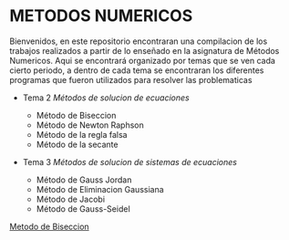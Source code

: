# METODOS NUMERICOS

Bienvenidos, en este repositorio encontraran una compilacion de los trabajos realizados a partir de lo enseñado en la asignatura de Métodos Numericos.
Aqui se encontrará organizado por temas que se ven cada cierto periodo, a dentro de cada tema se encontraran los diferentes programas que fueron 
utilizados para resolver las problematicas

+ Tema 2 _Métodos de solucion de ecuaciones_
  - Método de Biseccion
  - Método de Newton Raphson
  - Método de la regla falsa
  - Método de la secante

+ Tema 3 _Métodos de solucion de sistemas de ecuaciones_
  - Método de Gauss Jordan
  - Método de Eliminacion Gaussiana
  - Método de Jacobi
  - Método de Gauss-Seidel

[Metodo de Biseccion](https://github.com/CristianCHsx/Metodos-Numericos/tree/main/Tema%202/Metodo%20de%20Biseccion)
